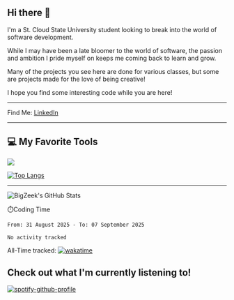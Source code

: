 ## Hi there 👋

I'm a St. Cloud State University student looking to break into the world of software development. 

While I may have been a late bloomer to the world of software, the passion and ambition I pride myself 
on keeps me coming back to learn and grow. 

Many of the projects you see here are done for various classes, but some are projects made
for the love of being creative!

I hope you find some interesting code while you are here!

---
Find Me: 
[LinkedIn](https://www.linkedin.com/in/zak-groenewold-04b1a3220/)


---
## 💻 My Favorite Tools
![](https://skillicons.dev/icons?i=git,python,java,dotnet,cs,vscode)

[![Top Langs](https://github-readme-stats.vercel.app/api/top-langs/?username=BigZeek)](https://github.com/BigZeek/github-readme-stats)


---

![BigZeek's GitHub Stats](https://github-readme-stats.vercel.app/api?username=BigZeek&show_icons=true&theme=radical)

⏱️Coding Time
<!--START_SECTION:waka-->

```txt
From: 31 August 2025 - To: 07 September 2025

No activity tracked
```

<!--END_SECTION:waka-->
All-Time tracked:
[![wakatime](https://wakatime.com/badge/user/af3e8694-2222-4de2-a458-248b84236d83.svg)](https://wakatime.com/@af3e8694-2222-4de2-a458-248b84236d83)

Check out what I'm currently listening to! 
---
[![spotify-github-profile](https://spotify-github-profile.kittinanx.com/api/view?uid=metalbass69&cover_image=true&theme=default&show_offline=false&background_color=121212&interchange=true&bar_color_cover=false)](https://spotify-github-profile.kittinanx.com/api/view?uid=metalbass69&redirect=true)

<!--
**BigZeek/BigZeek** is a ✨ _special_ ✨ repository because its `README.md` (this file) appears on your GitHub profile.

Here are some ideas to get you started:

- 🔭 I’m currently working on ...
- 🌱 I’m currently learning ...
- 👯 I’m looking to collaborate on ...
- 🤔 I’m looking for help with ...
- 💬 Ask me about ...
- 📫 How to reach me: ...
- 😄 Pronouns: ...
- ⚡ Fun fact: ...
-->
